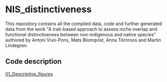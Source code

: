 # NIS_distinctiveness
This repository contains all the compiled data, code and further generated data from the work "A trait-based approach to assess niche overlap and functional distinctiveness between non-indigenous and native species" authored by Antoni Vivó-Pons, Mats Blomqvist, Anna Törnroos and Martin Lindegren.

## Code description
[01_Descriptive_figures]()

